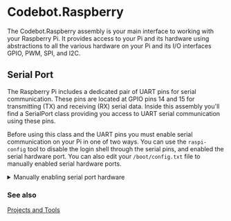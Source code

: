 # Codebot.Raspberry

The Codebot.Raspberry assembly is your main interface to working with your Raspberry Pi. It provides access to your Pi and its hardware using abstractions to all the various hardware on your Pi and its I/O interfaces GPIO, PWM, SPI, and I2C.

## Serial Port

The Raspberry Pi includes a dedicated pair of UART pins for serial communication. These pins are located at GPIO pins 14 and 15 for transmitting (TX) and receiving (RX) serial data. Inside this assembly you'll find a SerialPort class providing you access to UART serial communication using these pins.

Before using this class and the UART pins you must enable serial communication on your Pi in one of two ways. You can use the ``raspi-config`` tool to disable the login shell through the serial pins, and enabled the serial hardware port. You can also edit your ``/boot/config.txt`` file to manually enabled serial hardware ports.

<details>
  <summary>Manually enabling serial port hardware</summary>

There are two UARTs available on the Raspberry Pi - PL011 and mini UART. The PL011 is a capable, broadly 16550-compatible UART, while the mini UART has a reduced feature set. Only one of these two UARTs is available to the user at anytime.

To force the PL011 UART as your primary edit ``/boot/config.txt``  and add the following lines.

````terminal
enable_uart=1
dtoverlay=pi3-miniuart-bt
````

After saving and rebooting the device file ``/dev/serial0`` will be linked to ``/dev/ttyAMA0`` and be available on pins 14 and 15. Enabling ``pi3-miniuart-bt`` will have the side effect of cause your Pi's Bluetooth module to use the mini UART, a less capable device.

You may also want to check ``/boot/cmdline.txt`` and remove any references to serial port consoles or the serial port login shell.

</details>

### See also

[Projects and Tools](/README.md)
